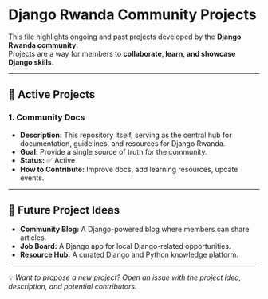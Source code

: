 # Django Rwanda Community Projects

This file highlights ongoing and past projects developed by the **Django Rwanda community**.  
Projects are a way for members to **collaborate, learn, and showcase Django skills**.

---

## 🚀 Active Projects

### 1. Community Docs
- **Description:** This repository itself, serving as the central hub for documentation, guidelines, and resources for Django Rwanda.
- **Goal:** Provide a single source of truth for the community.
- **Status:** ✅ Active
- **How to Contribute:** Improve docs, add learning resources, update events.

---

## 🌱 Future Project Ideas

- **Community Blog:** A Django-powered blog where members can share articles.  
- **Job Board:** A Django app for local Django-related opportunities.  
- **Resource Hub:** A curated Django and Python knowledge platform.  

---

💡 *Want to propose a new project? Open an issue with the project idea, description, and potential contributors.*
